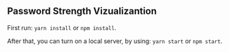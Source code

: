 ## Password Strength Vizualizantion

First run: ``` yarn install ``` or ```npm install```.

After that, you can turn on a local server, by using: ```yarn start``` or ``` npm start ```.